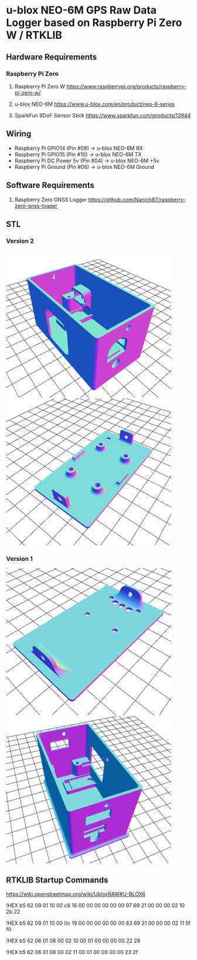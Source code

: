 # u-blox NEO-6M GPS Raw Data Logger based on Raspberry Pi Zero W / RTKLIB

## Hardware Requirements

### Raspberry Pi Zero

1. Raspberry Pi Zero W https://www.raspberrypi.org/products/raspberry-pi-zero-w/

2. u-blox NEO-6M https://www.u-blox.com/en/product/neo-6-series

3. SparkFun 9DoF Sensor Stick https://www.sparkfun.com/products/13944

## Wiring

- Raspberry Pi GPIO14 (Pin #08) -> u-blox NEO-6M RX
- Raspberry Pi GPIO15 (Pin #10) -> u-blox NEO-6M TX
- Raspberry Pi DC Power 5v (Pin #04) -> u-blox NEO-6M +5v
- Raspberry Pi Ground (Pin #06) -> u-blox NEO-6M Ground

## Software Requirements

1. Raspberry Zero GNSS Logger https://github.com/Nanich87/raspberry-zero-gnss-logger

## STL

### Version 2

![Part 1 V2](https://raw.githubusercontent.com/Nanich87/raspberry-gnss-rtk-ublox-neo-6m/master/images/3d/part_1_v2.png)
![Part 2 V2](https://raw.githubusercontent.com/Nanich87/raspberry-gnss-rtk-ublox-neo-6m/master/images/3d/part_2_v2.png)

### Version 1

![Part 1 V2](https://raw.githubusercontent.com/Nanich87/raspberry-gnss-rtk-ublox-neo-6m/master/images/3d/part_1_v1.png)
![Part 2 V2](https://raw.githubusercontent.com/Nanich87/raspberry-gnss-rtk-ublox-neo-6m/master/images/3d/part_2_v1.png)

## RTKLIB Startup Commands

https://wiki.openstreetmap.org/wiki/UbloxRAW#U-BLOX6

!HEX b5 62 09 01 10 00 c8 16 00 00 00 00 00 00 97 69 21 00 00 00 02 10 2b 22

!HEX b5 62 09 01 10 00 0c 19 00 00 00 00 00 00 83 69 21 00 00 00 02 11 5f f0

!HEX b5 62 06 01 08 00 02 10 00 01 00 00 00 00 22 28

!HEX b5 62 06 01 08 00 02 11 00 01 00 00 00 00 23 2f
